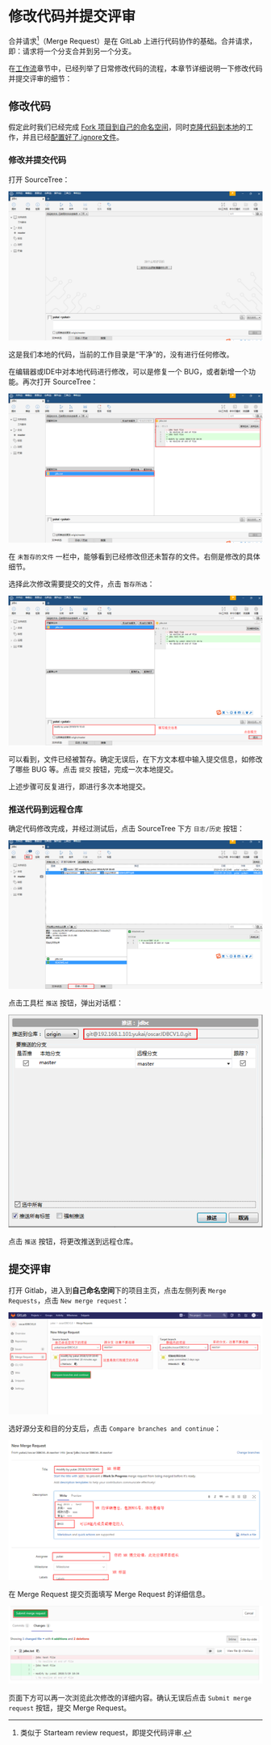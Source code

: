# 修改代码并提交评审

合并请求[^1]（Merge Request）是在 GitLab 上进行代码协作的基础。合并请求，即：请求将一个分支合并到另一个分支。

在[工作流](/workflow/workflow.md)章节中，已经列举了日常修改代码的流程，本章节详细说明一下修改代码并提交评审的细节：

## 修改代码

假定此时我们已经完成 [Fork 项目到自己的命名空间](/setup/fork.md)，同时[克隆代码到本地](/克隆)的工作，并且已经[配置好了.ignore文件](/others/ignore.md)。

### 修改并提交代码

打开 SourceTree：

![](/assets/sourcetree.png)

这是我们本地的代码，当前的工作目录是“干净”的，没有进行任何修改。

在编辑器或IDE中对本地代码进行修改，可以是修复一个 BUG，或者新增一个功能。再次打开 SourceTree：

![](/assets/sourcetree-modify.png)

在 `未暂存的文件` 一栏中，能够看到已经修改但还未暂存的文件。右侧是修改的具体细节。

选择此次修改需要提交的文件，点击 `暂存所选`：

![](/assets/sourcetree-commit.png)

可以看到，文件已经被暂存。确定无误后，在下方文本框中输入提交信息，如修改了哪些  BUG 等。点击 `提交` 按钮，完成一次本地提交。

上述步骤可反复进行，即进行多次本地提交。

### 推送代码到远程仓库

确定代码修改完成，并经过测试后，点击 SourceTree 下方 `日志/历史` 按钮：

![](/assets/sourcetree-push.png)

点击工具栏 `推送` 按钮，弹出对话框：

![](/assets/sourcetree-push1.png)

点击 `推送` 按钮，将更改推送到远程仓库。

## 提交评审

打开 Gitlab，进入到**自己命名空间**下的项目主页，点击左侧列表 `Merge Requests`，点击 `New merge request`：

![](/assets/gitlab-mr.png)

选好源分支和目的分支后，点击 `Compare branches and continue`：

![](/assets/gitlab-mr-content.png)

在 Merge Request 提交页面填写 Merge Request 的详细信息。

![](/assets/gitlab-mr-submit.png)

页面下方可以再一次浏览此次修改的详细内容。确认无误后点击 `Submit merge request` 按钮，提交 Merge Request。


[^1]: 类似于 Starteam review request，即提交代码评审.

